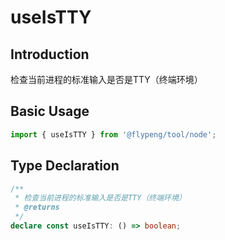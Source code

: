 # useIsTTY

## Introduction

检查当前进程的标准输入是否是TTY（终端环境）

## Basic Usage

```ts
import { useIsTTY } from '@flypeng/tool/node';
```

## Type Declaration

```ts
/**
 * 检查当前进程的标准输入是否是TTY（终端环境）
 * @returns
 */
declare const useIsTTY: () => boolean;
```
